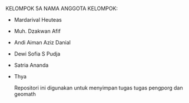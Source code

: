 KELOMPOK 5A
NAMA ANGGOTA KELOMPOK:
- Mardarival Heuteas
- Muh. Dzakwan Afif
- Andi Aiman Aziz Danial
- Dewi Sofia S Pudja
- Satria Ananda
- Thya

  Repositori ini digunakan untuk menyimpan tugas tugas pengporg dan geomath
